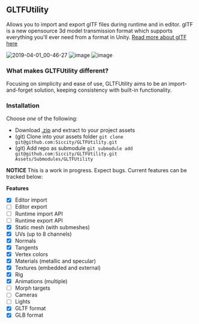 ## GLTFUtility
Allows you to import and export glTF files during runtime and in editor.
glTF is a new opensource 3d model transmission format which supports everything you'll ever need from a format in Unity.
[Read more about glTF here](https://www.khronos.org/gltf/)

![2019-04-01_00-46-27](https://user-images.githubusercontent.com/6402525/55296304-b2aa5880-5417-11e9-89a8-78ab540dc126.gif)
![image](https://user-images.githubusercontent.com/6402525/55296353-7297a580-5418-11e9-8e76-5078680ee0d3.png)
![image](https://user-images.githubusercontent.com/6402525/55296436-bd65ed00-5419-11e9-9723-31225b99450b.png)


### What makes GLTFUtility different?
Focusing on simplicity and ease of use, GLTFUtility aims to be an import-and-forget solution, keeping consistency with built-in functionality. 

### Installation
Choose *one* of the following:
* Download [.zip](https://github.com/Siccity/GLTFUtility/archive/master.zip) and extract to your project assets
* (git) Clone into your assets folder `git clone git@github.com:Siccity/GLTFUtility.git`
* (git) Add repo as submodule `git submodule add git@github.com:Siccity/GLTFUtility.git Assets/Submodules/GLTFUtility`

**NOTICE** This is a work in progress. Expect bugs. Current features can be tracked below:

**Features**
- [x] Editor import
- [ ] Editor export
- [ ] Runtime import API
- [ ] Runtime export API
- [x] Static mesh (with submeshes)
- [x] UVs (up to 8 channels)
- [x] Normals
- [x] Tangents
- [x] Vertex colors
- [x] Materials (metallic and specular)
- [x] Textures (embedded and external)
- [x] Rig
- [x] Animations (multiple)
- [ ] Morph targets
- [ ] Cameras
- [ ] Lights
- [x] GLTF format
- [x] GLB format
